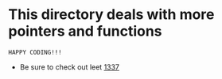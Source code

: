 # This directory deals with more pointers and functions
	HAPPY CODING!!!
* Be sure to check out leet [1337](https://en.wikipedia.org/wiki/Leet)
